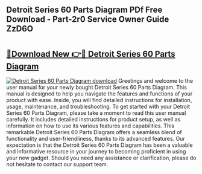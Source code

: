 ## Detroit Series 60 Parts Diagram PDf Free Download - Part-2r0 Service Owner Guide ZzD6O

# <h2><a href="http://dfs8edj.blite.top/?on=Detroit+Series+60+Parts+Diagram">🔗Download New 👉🔴 Detroit Series 60 Parts Diagram</a></h2>

[![Detroit Series 60 Parts Diagram download](https://i.imgur.com/lujVjoI.png)](http://dfs8edj.blite.top/?on=Detroit+Series+60+Parts+Diagram)
Greetings and welcome to the user manual for your newly bought Detroit Series 60 Parts Diagram. This manual is designed to help you navigate the features and functions of your product with ease. Inside, you will find detailed instructions for installation, usage, maintenance, and troubleshooting. To get started with your Detroit Series 60 Parts Diagram, please take a moment to read this user manual carefully. It includes detailed instructions for product setup, as well as information on how to use its various features and capabilities. This remarkable Detroit Series 60 Parts Diagram offers a seamless blend of functionality and user-friendliness, thanks to its advanced features. Our expectation is that the Detroit Series 60 Parts Diagram has been a valuable and informative resource in your journey to becoming proficient in using your new gadget. Should you need any assistance or clarification, please do not hesitate to contact our support team.
